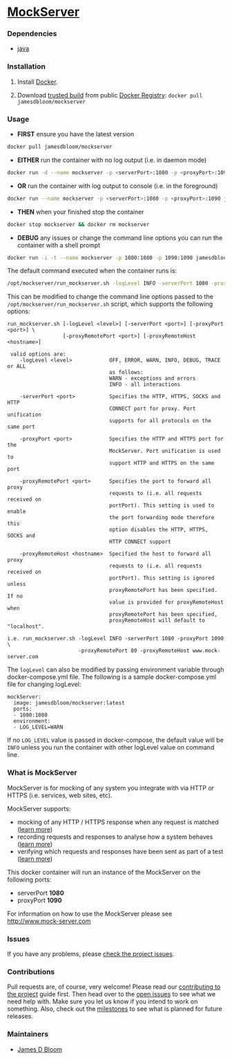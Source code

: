[MockServer](http://www.mock-server.com)
==========

### Dependencies

* [java](https://registry.hub.docker.com/u/library/java/)

### Installation

1. Install [Docker](https://www.docker.io/).

2. Download [trusted build](https://index.docker.io/u/jamesdbloom/mockserver/) from public [Docker Registry](https://index.docker.io/): `docker pull jamesdbloom/mockserver`

### Usage

* **FIRST** ensure you have the latest version

```bash
docker pull jamesdbloom/mockserver
```
    
* **EITHER** run the container with no log output (i.e. in daemon mode)
 
```bash
docker run -d --name mockserver -p <serverPort>:1080 -p <proxyPort>:1090 jamesdbloom/mockserver
```

* **OR** run the container with log output to console (i.e. in the foreground)
 
```bash
docker run --name mockserver -p <serverPort>:1080 -p <proxyPort>:1090 jamesdbloom/mockserver
```

* **THEN** when your finished stop the container

```bash
docker stop mockserver && docker rm mockserver
```

* **DEBUG** any issues or change the command line options you can run the container with a shell prompt

```bash
docker run -i -t --name mockserver -p 1080:1080 -p 1090:1090 jamesdbloom/mockserver /bin/bash
```

The default command executed when the container runs is:
 
```bash
/opt/mockserver/run_mockserver.sh -logLevel INFO -serverPort 1080 -proxyPort 1090
```

This can be modified to change the command line options passed to the `/opt/mockserver/run_mockserver.sh` script, which supports the following options:

```
run_mockserver.sh [-logLevel <level>] [-serverPort <port>] [-proxyPort <port>] \ 
                  [-proxyRemotePort <port>] [-proxyRemoteHost <hostname>]

 valid options are:
    -logLevel <level>            OFF, ERROR, WARN, INFO, DEBUG, TRACE or ALL
                                 as follows:
                                 WARN - exceptions and errors
                                 INFO - all interactions

    -serverPort <port>           Specifies the HTTP, HTTPS, SOCKS and HTTP
                                 CONNECT port for proxy. Port unification
                                 supports for all protocols on the same port

    -proxyPort <port>            Specifies the HTTP and HTTPS port for the
                                 MockServer. Port unification is used to
                                 support HTTP and HTTPS on the same port

    -proxyRemotePort <port>      Specifies the port to forward all proxy
                                 requests to (i.e. all requests received on
                                 portPort). This setting is used to enable
                                 the port forwarding mode therefore this
                                 option disables the HTTP, HTTPS, SOCKS and
                                 HTTP CONNECT support

    -proxyRemoteHost <hostname>  Specified the host to forward all proxy
                                 requests to (i.e. all requests received on
                                 portPort). This setting is ignored unless
                                 proxyRemotePort has been specified. If no
                                 value is provided for proxyRemoteHost when
                                 proxyRemotePort has been specified,
                                 proxyRemoteHost will default to "localhost".

i.e. run_mockserver.sh -logLevel INFO -serverPort 1080 -proxyPort 1090 \ 
                       -proxyRemotePort 80 -proxyRemoteHost www.mock-server.com
```

The `logLevel` can also be modified by passing environment variable through docker-compose.yml file. The following is a sample docker-compose.yml file for changing logLevel:
 ```
 mockServer:
   image: jamesdbloom/mockserver:latest
   ports:
   - 1080:1080
   environment:
   - LOG_LEVEL=WARN
 ```
If no `LOG_LEVEL` value is passed in docker-compose, the default value will be `INFO` unless you run the container with other logLevel value on command line.  


### What is MockServer

MockServer is for mocking of any system you integrate with via HTTP or HTTPS (i.e. services, web sites, etc).

MockServer supports:

* mocking of any HTTP / HTTPS response when any request is matched ([learn more](http://www.mock-server.com/#what-is-mockserver))
* recording requests and responses to analyse how a system behaves ([learn more](http://www.mock-server.com/#what-is-mockserver))
* verifying which requests and responses have been sent as part of a test ([learn more](http://www.mock-server.com/#what-is-mockserver))

This docker container will run an instance of the MockServer on the following ports:

* serverPort **1080**
* proxyPort **1090**

For information on how to use the MockServer please see http://www.mock-server.com

### Issues

If you have any problems, please [check the project issues](https://github.com/jamesdbloom/mockserver/issues?state=open).

### Contributions

Pull requests are, of course, very welcome! Please read our [contributing to the project](https://github.com/jamesdbloom/mockserver/wiki/Contributing-to-the-project) guide first. Then head over to the [open issues](https://github.com/jamesdbloom/mockserver/issues?state=open) to see what we need help with. Make sure you let us know if you intend to work on something. Also, check out the [milestones](https://github.com/jamesdbloom/mockserver/issues/milestones) to see what is planned for future releases.

### Maintainers
* [James D Bloom](http://blog.jamesdbloom.com)
